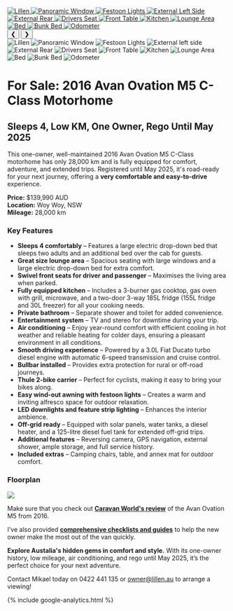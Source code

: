 
<link href="styles/custom.css" rel="stylesheet" />

<div class="carousel">
  <div class="carousel-container">
      <a href="images/lillen.jpg" target="_blank">
          <img src="images/lillen.jpg" alt="Lillen" />
      </a>
      <a href="images/window.jpg" target="_blank">
          <img src="images/window.jpg" alt="Panoramic Window" />
      </a>
      <a href="images/festoon-lights.jpg" target="_blank">
          <img src="images/festoon-lights.jpg" alt="Festoon Lights" />
      </a>
      <a href="images/left-side.jpg" target="_blank">
          <img src="images/left-side.jpg" alt="External Left Side" />
      </a>
      <a href="images/rear.jpg" target="_blank">
          <img src="images/rear.jpg" alt="External Rear" />
      </a>
      <a href="images/drivers-seat.jpg" target="_blank">
          <img src="images/drivers-seat.jpg" alt="Drivers Seat" />
      </a>
      <a href="images/front-table.jpg" target="_blank">
          <img src="images/front-table.jpg" alt="Front Table" />
      </a>
      <a href="images/kitchen.jpg" target="_blank">
          <img src="images/kitchen.jpg" alt="Kitchen" />
      </a>
      <a href="images/lounge-area.jpg" target="_blank">
          <img src="images/lounge-area.jpg" alt="Lounge Area" />
      </a>
      <a href="images/bed.jpg" target="_blank">
          <img src="images/bed.jpg" alt="Bed" />
      </a>
      <a href="images/bunk-bed.jpg" target="_blank">
          <img src="images/bunk-bed.jpg" alt="Bunk Bed" />
      </a>
      <a href="images/odometer.jpg" target="_blank">
          <img src="images/odometer.jpg" alt="Odometer" />
      </a>
  </div>
  <button class="prev" onclick="previousImage()">&#10094;</button>
  <button class="next" onclick="nextImage()">&#10095;</button>
</div>

<div class="thumbnails">
  <div class="thumbnail-scroll">
      <img src="images/lillen.jpg" onclick="showImage(0)" alt="Lillen" class="thumbnail" />
      <img src="images/window.jpg" onclick="showImage(1)" alt="Panoramic Window" class="thumbnail" />
      <img src="images/festoon-lights.jpg" onclick="showImage(2)" alt="Festoon Lights" class="thumbnail" />
      <img src="images/left-side.jpg" onclick="showImage(3)" alt="External left side" class="thumbnail" />
      <img src="images/rear.jpg" onclick="showImage(4)" alt="External Rear" class="thumbnail" />
      <img src="images/drivers-seat.jpg" onclick="showImage(5)" alt="Drivers Seat" class="thumbnail" />
      <img src="images/front-table.jpg" onclick="showImage(6)" alt="Front Table" class="thumbnail" />
      <img src="images/kitchen.jpg" onclick="showImage(7)" alt="Kitchen" class="thumbnail" />
      <img src="images/lounge-area.jpg" onclick="showImage(8)" alt="Lounge Area" class="thumbnail" />
      <img src="images/bed.jpg" onclick="showImage(9)" alt="Bed" class="thumbnail" />
      <img src="images/bunk-bed.jpg" onclick="showImage(10)" alt="Bunk Bed" class="thumbnail" />
      <img src="images/odometer.jpg" onclick="showImage(11)" alt="Odometer" class="thumbnail" />
  </div>
</div>


# For Sale: 2016 Avan Ovation M5 C-Class Motorhome
## Sleeps 4, Low KM, One Owner, Rego Until May 2025

This one-owner, well-maintained 2016 Avan Ovation M5 C-Class motorhome has only 28,000 km and is fully equipped for comfort, adventure, and extended trips. Registered until May 2025, it's road-ready for your next journey, offering a **very comfortable and easy-to-drive** experience.

**Price:** $139,990 AUD  
**Location:** Woy Woy, NSW  
**Mileage:** 28,000 km  

### Key Features

- **Sleeps 4 comfortably** – Features a large electric drop-down bed that sleeps two adults and an additional bed over the cab for guests.
- **Great size lounge area** – Spacious seating with large windows and a large electric drop-down bed for extra comfort.
- **Swivel front seats for driver and passenger** – Maximises the living area when parked.
- **Fully equipped kitchen** – Includes a 3-burner gas cooktop, gas oven with grill, microwave, and a two-door 3-way 185L fridge (155L fridge and 30L freezer) for all your cooking needs.
- **Private bathroom** – Separate shower and toilet for added convenience.
- **Entertainment system** – TV and stereo for downtime during your trip.
- **Air conditioning** – Enjoy year-round comfort with efficient cooling in hot weather and reliable heating for colder days, ensuring a pleasant environment in all conditions.
- **Smooth driving experience** – Powered by a 3.0L Fiat Ducato turbo diesel engine with automatic 6-speed transmission and cruise control.
- **Bullbar installed** – Provides extra protection for rural or off-road journeys.
- **Thule 2-bike carrier** – Perfect for cyclists, making it easy to bring your bikes along.
- **Easy wind-out awning with festoon lights** – Creates a warm and inviting alfresco space for outdoor relaxation.
- **LED downlights and feature strip lighting** – Enhances the interior ambience.
- **Off-grid ready** – Equipped with solar panels, water tanks, a diesel heater, and a 125-litre diesel fuel tank for extended off-grid trips.
- **Additional features** – Reversing camera, GPS navigation, external shower, ample storage, and full service history.
- **Included extras** – Camping chairs, table, and annex mat for outdoor comfort.

### Floorplan
<img src="images/floorplan.png" />

Make sure that you check out **[Caravan World's review](review/index.md)** of the Avan Ovation M5 from 2016.

I’ve also provided **[comprehensive checklists and guides](checklists-and-guides.md)** to help the new owner make the most out of the van quickly.

**Explore Austalia's hidden gems in comfort and style.** With its one-owner history, low mileage, air conditioning, and rego until May 2025, it’s the perfect choice for your next adventure.

Contact Mikael today on 0422 441 135 or [owner@lillen.au](mailto:owner@lillen.au) to arrange a viewing!

{% include google-analytics.html %}

<script>
  let currentIndex = 0;
  const images = document.querySelectorAll('.carousel img');
  const thumbnails = document.querySelectorAll('.thumbnail');

  function showImage(index) {
    currentIndex = index;
    images.forEach((img, i) => {
      img.style.display = (i === index) ? 'block' : 'none';
    });
    updateThumbnails();
  }

  function nextImage() {
    currentIndex = (currentIndex + 1) % images.length;
    showImage(currentIndex);
  }

  function previousImage() {
    currentIndex = (currentIndex - 1 + images.length) % images.length;
    showImage(currentIndex);
  }

  function updateThumbnails() {
    thumbnails.forEach((thumb, i) => {
      thumb.classList.toggle('active', i === currentIndex);
    });
  }

  thumbnails.forEach((thumb, index) => {
    thumb.addEventListener('click', () => showImage(index));
  });

  // Automatically show the first image
  showImage(currentIndex);
</script>